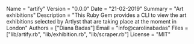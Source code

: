 Name        = "artify"
Version     = "0.0.0"
Date        = "21-02-2019"
Summary     = "Art exhibitions"
Description = "This Ruby Gem provides a CLI to view the art exhibitions selected by Artlyst that are taking place at the moment in London"
Authors     = ["Diana Badas"]
Email       = "info@carolinabadas"
Files       = ["lib/artify.rb", "lib/exhibition.rb", "lib/scraper.rb"]
License     = "MIT"


